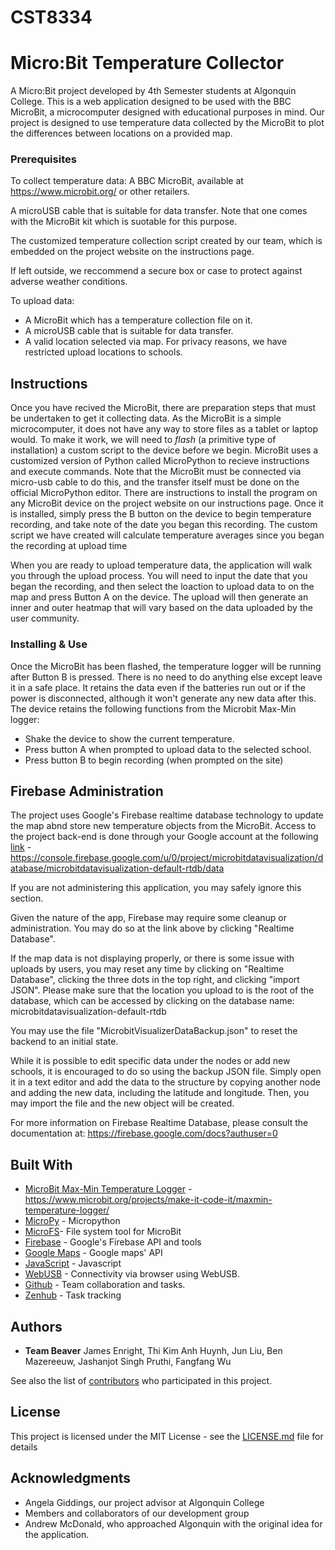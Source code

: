 # CST8334

# Micro:Bit Temperature Collector

A Micro:Bit project developed by 4th Semester students at Algonquin College. This is a web application designed to be used with the BBC MicroBit, a microcomputer designed with educational purposes in mind. Our project is designed to use temperature data collected by the MicroBit to plot the differences between locations on a provided map. 

### Prerequisites
To collect temperature data:
A BBC MicroBit, available at https://www.microbit.org/ or other retailers.

A microUSB cable that is suitable for data transfer. Note that one comes with the MicroBit kit which is suotable for this purpose. 

The customized temperature collection script created by our team, which is embedded on the project website on the instructions page. 

If left outside, we reccommend a secure box or case to protect against adverse weather conditions. 

To upload data:
* A MicroBit which has a temperature collection file on it.
* A microUSB cable that is suitable for data transfer.
* A valid location selected via map. For privacy reasons, we have restricted upload locations to schools.

## Instructions

Once you have recived the MicroBit, there are preparation steps that must be undertaken to get it collecting data. As the MicroBit is a simple microcomputer, it does not have any way to store files as a tablet or laptop would. To make it work, we will need to _flash_ (a primitive type of installation) a custom script to the device before we begin. MicroBit uses a customized version of Python called MicroPython to recieve instructions and execute commands. Note that the MicroBit must be connected via micro-usb cable to do this, and the transfer itself must be done on the official MicroPython editor. There are instructions to install the program on any MicroBit device on the project website on our instructions page. Once it is installed, simply press the B button on the device to begin temperature recording, and take note of the date you began this recording. The custom script we have created will calculate temperature averages since you began the recording at upload time

When you are ready to upload temperature data, the application will walk you through the upload process. You will need to input the date that you began the recording, and then select the loaction to upload data to on the map and press Button A on the device. The upload will then generate an inner and outer heatmap that will vary based on the data uploaded by the user community.


### Installing & Use
Once the MicroBit has been flashed, the temperature logger will be running after Button B is pressed. There is no need to do anything else except leave it in a safe place. It retains the data even if the batteries run out or if the power is disconnected, although it won't generate any new data after this. 
The device retains the following functions from the Microbit Max-Min logger:
* Shake the device to show the current temperature.
* Press button A when prompted to upload data to the selected school.
* Press button B to begin recording (when prompted on the site)

## Firebase Administration
The project uses Google's Firebase realtime database technology to update the map abnd store new temperature objects from the MicroBit. Access to the project back-end is done through your Google account at the following [link]() - https://console.firebase.google.com/u/0/project/microbitdatavisualization/database/microbitdatavisualization-default-rtdb/data

If you are not administering this application, you may safely ignore this section.

Given the nature of the app, Firebase may require some cleanup or administration. You may do so at the link above by clicking "Realtime Database".

If the map data is not displaying properly, or there is some issue with uploads by users, you may reset any time by clicking on "Realtime Database", clicking the three dots in the top right, and clicking "import JSON". Please make sure that the location you upload to is the root of the database, which can be accessed by clicking on the database name: microbitdatavisualization-default-rtdb

You may use the file "MicrobitVisualizerDataBackup.json" to reset the backend to an initial state. 

While it is possible to edit specific data under the nodes or add new schools, it is encouraged to do so using the backup JSON file. Simply open it in a text editor and add the data to the structure by copying another node and adding the new data, including the latitude and longitude. Then, you may import the file and the new object will be created.

For more information on Firebase Realtime Database, please consult the documentation at:
https://firebase.google.com/docs?authuser=0


## Built With

* [MicroBit Max-Min Temperature Logger]() - https://www.microbit.org/projects/make-it-code-it/maxmin-temperature-logger/
* [MicroPy]() - Micropython
* [MicroFS]()- File system tool for MicroBit
* [Firebase]() - Google's Firebase API and tools
* [Google Maps]() - Google maps' API
* [JavaScript]() - Javascript
* [WebUSB]() - Connectivity via browser using WebUSB.
* [Github]() - Team collaboration and tasks.
* [Zenhub]() - Task tracking

## Authors

* **Team Beaver** 
James Enright, Thi Kim Anh Huynh, Jun Liu, Ben Mazereeuw,  Jashanjot Singh Pruthi, Fangfang Wu 

See also the list of [contributors](https://github.com/your/project/contributors) who participated in this project.

## License

This project is licensed under the MIT License - see the [LICENSE.md](LICENSE.md) file for details

## Acknowledgments

* Angela Giddings, our project advisor at Algonquin College
* Members and collaborators of our development group
* Andrew McDonald, who approached Algonquin with the original idea for the application.